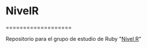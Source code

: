 # NivelR
===================

Repositorio para el grupo de estudio de Ruby "[Nivel R](https://plus.google.com/u/0/communities/103833788001935557125)"
